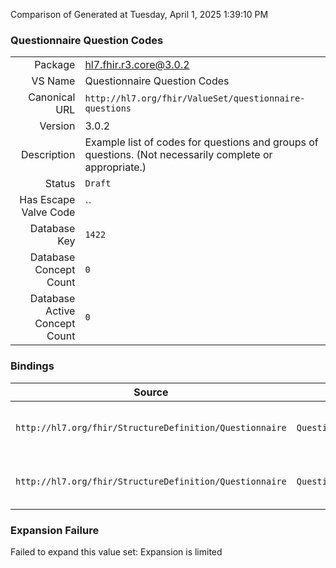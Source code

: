 Comparison of 
Generated at Tuesday, April 1, 2025 1:39:10 PM

### Questionnaire Question Codes

|      |     |
| ---: | --- |
| Package | hl7.fhir.r3.core@3.0.2 |
| VS Name | Questionnaire Question Codes |
| Canonical URL | `http://hl7.org/fhir/ValueSet/questionnaire-questions` |
| Version | 3.0.2 |
| Description | Example list of codes for questions and groups of questions. (Not necessarily complete or appropriate.) |
| Status | `Draft` |
| Has Escape Valve Code | `` |
| Database Key | `1422` |
| Database Concept Count | `0` |
| Database Active Concept Count | `0` |
### Bindings

| Source | Element | Binding | Strength | Element Short |
| ------ | ------- | ------- | -------- | ------------- |
| `http://hl7.org/fhir/StructureDefinition/Questionnaire` | `Questionnaire.code` | `http://hl7.org/fhir/ValueSet/questionnaire-questions` | `Example` | Concept that represents the overall questionnaire |
| `http://hl7.org/fhir/StructureDefinition/Questionnaire` | `Questionnaire.item.code` | `http://hl7.org/fhir/ValueSet/questionnaire-questions` | `Example` | Corresponding concept for this item in a terminology |

### Expansion Failure

Failed to expand this value set: Expansion is limited
